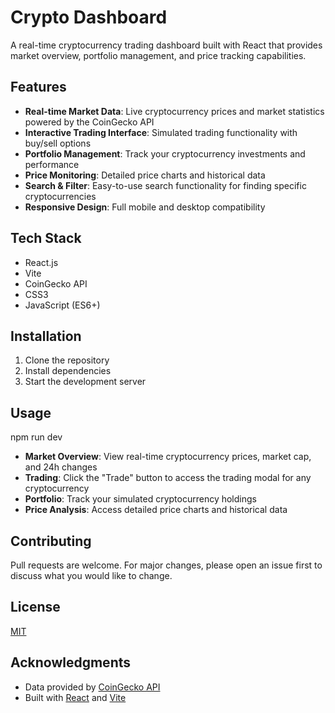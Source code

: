 # Crypto Dashboard

A real-time cryptocurrency trading dashboard built with React that provides market overview, portfolio management, and price tracking capabilities.

## Features

- **Real-time Market Data**: Live cryptocurrency prices and market statistics powered by the CoinGecko API
- **Interactive Trading Interface**: Simulated trading functionality with buy/sell options
- **Portfolio Management**: Track your cryptocurrency investments and performance
- **Price Monitoring**: Detailed price charts and historical data
- **Search & Filter**: Easy-to-use search functionality for finding specific cryptocurrencies
- **Responsive Design**: Full mobile and desktop compatibility

## Tech Stack

- React.js
- Vite
- CoinGecko API
- CSS3
- JavaScript (ES6+)

## Installation

1. Clone the repository
2. Install dependencies
3. Start the development server
   
## Usage
npm run dev

- **Market Overview**: View real-time cryptocurrency prices, market cap, and 24h changes
- **Trading**: Click the "Trade" button to access the trading modal for any cryptocurrency
- **Portfolio**: Track your simulated cryptocurrency holdings
- **Price Analysis**: Access detailed price charts and historical data

## Contributing

Pull requests are welcome. For major changes, please open an issue first to discuss what you would like to change.

## License

[MIT](https://choosealicense.com/licenses/mit/)

## Acknowledgments

- Data provided by [CoinGecko API](https://www.coingecko.com/en/api)
- Built with [React](https://reactjs.org/) and [Vite](https://vitejs.dev/)
